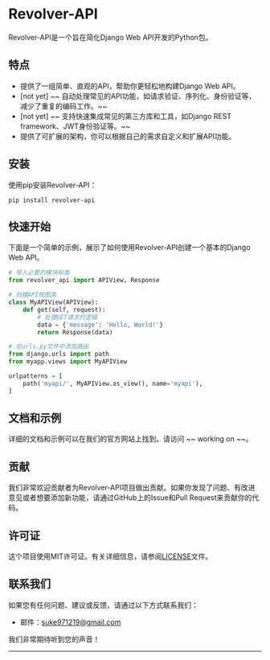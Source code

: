 # Revolver-API

Revolver-API是一个旨在简化Django Web API开发的Python包。

## 特点

- 提供了一组简单、直观的API，帮助你更轻松地构建Django Web API。
- [not yet]
  ~~ 自动处理常见的API功能，如请求验证、序列化、身份验证等，减少了重复的编码工作。~~
- [not yet] ~~ 支持快速集成常见的第三方库和工具，如Django REST framework、JWT身份验证等。~~
- 提供了可扩展的架构，你可以根据自己的需求自定义和扩展API功能。

## 安装

使用pip安装Revolver-API：

```
pip install revolver-api
```

## 快速开始

下面是一个简单的示例，展示了如何使用Revolver-API创建一个基本的Django Web API。

```python
# 导入必要的模块和类
from revolver_api import APIView, Response

# 创建API视图类
class MyAPIView(APIView):
    def get(self, request):
        # 处理GET请求的逻辑
        data = {'message': 'Hello, World!'}
        return Response(data)

# 在urls.py文件中添加路由
from django.urls import path
from myapp.views import MyAPIView

urlpatterns = [
    path('myapi/', MyAPIView.as_view(), name='myapi'),
]
```

## 文档和示例

详细的文档和示例可以在我们的官方网站上找到。请访问 ~~ working on ~~。

## 贡献

我们非常欢迎贡献者为Revolver-API项目做出贡献。如果你发现了问题、有改进意见或者想要添加新功能，请通过GitHub上的Issue和Pull Request来贡献你的代码。

## 许可证

这个项目使用MIT许可证。有关详细信息，请参阅[LICENSE](LICENSE)文件。

## 联系我们

如果您有任何问题、建议或反馈，请通过以下方式联系我们：

- 邮件：suke971219@gmail.com

我们非常期待听到您的声音！

---
